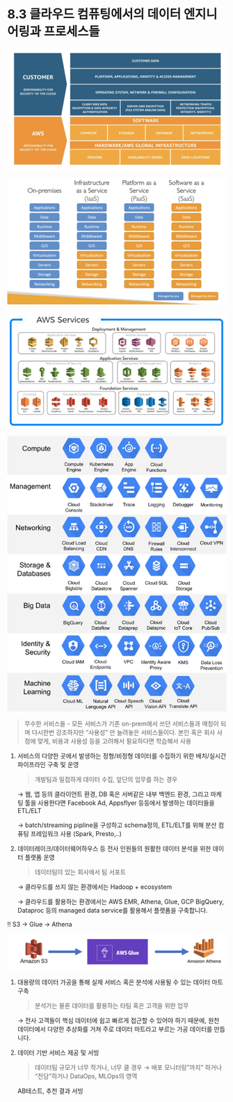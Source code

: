 # 8.3 클라우드 컴퓨팅에서의 데이터 엔지니어링과 프로세스들

![3.1](./images/3.1.png)

![3.2](./images/3.2.png)

![3.3](./images/3.3.png)

![3.4](./images/3.4.png)

> 무수한 서비스들 - 모든 서비스가 기존 on-prem에서 쓰던 서비스들과 매칭이 되며
다시한번 강조하지만 “사용성” 만 늘려놓은 서비스들이다.
본인 혹은 회사 사정에 맞게, 비용과 사용성 등을 고려해서 필요하다면 학습해서 사용
> 

1. 서비스의 다양한 곳에서 발생하는 정형/비정형 데이터를 수집하기 위한 배치/실시간 파이프라인 구축 및 운영
    
    > 개발팀과 밀접하게 데이터 수집, 앞단의 업무를 하는 경우
    > 
    
    → 웹, 앱 등의 클라이언트 환경, DB 혹은 서버같은 내부 백엔드 환경, 그리고 마케팅 툴을 사용한다면 Facebook Ad, Appsflyer 등등에서 발생하는 데이터들을 ETL/ELT
    
    → batch/streaming pipline을 구성하고 schema정의, ETL/ELT를 위해 분산 컴퓨팅 프레임워크 사용 (Spark, Presto,..)
    

1. 데이터레이크/데이터웨어하우스 등 전사 인원들의 원활한 데이터 분석을 위한 데이터 플랫폼 운영
    
    > 데이터팀이 있는 회사에서 팀 서포트
    > 
    
    → 클라우드를 쓰지 않는 환경에서는 Hadoop + ecosystem
    
    → 클라우드를 활용하는 환경에서는 AWS EMR, Athena, Glue, GCP BigQuery, Dataproc 등의 managed data service를 활용해서 플랫폼을 구축합니다.
    

!! S3 → Glue → Athena 

![3.5](./images/3.5.png)

1. 대용량의 데이터 가공을 통해 실제 서비스 혹은 분석에 사용될 수 있는 데이터 마트 구축
    
    > 분석가는 물론 데이터를 활용하는 타팀 혹은 고객을 위한 업무
    > 
    
    → 전사 고객들이 핵심 데이터에 쉽고 빠르게 접근할 수 있어야 하기 때문에, 원천 데이터에서 다양한 추상화를 거쳐 주로 데이터 마트라고 부르는 가공 데이터를 만듭니다. 
    

1. 데이터 기반 서비스 제공 및 서빙
    
    > 데이터팀 규모가 너무 작거나, 너무 클 경우 →  배포 모니터링”까지” 하거나 “전담”하거나
    DataOps, MLOps의 영역
    > 
    
    AB테스트, 추천 결과 서빙


<script src="https://utteranc.es/client.js"
        repo="Pseudo-Lab/data-engineering-for-everybody"
        issue-term="pathname"
        label="comments"
        theme="preferred-color-scheme"
        crossorigin="anonymous"
        async>
</script>